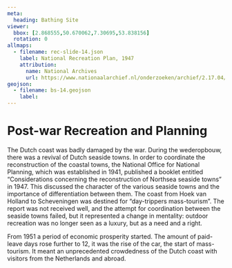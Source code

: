 ```yaml
---
meta:
  heading: Bathing Site
viewer:
  bbox: [2.868555,50.670062,7.30695,53.838156]
  rotation: 0
allmaps:
  - filename: rec-slide-14.json
    label: National Recreation Plan, 1947
    attribution:
      name: National Archives
      url: https://www.nationaalarchief.nl/onderzoeken/archief/2.17.04/invnr/%40B~B.1~36
geojson:
  - filename: bs-14.geojson
    label:
---
```


# Post-war Recreation and Planning 

The Dutch coast was badly damaged by the war. During the wederopbouw, there was a revival of Dutch seaside towns. In order to coordinate the reconstruction of the coastal towns, the National Office for National Planning, which was established in 1941, published a booklet entitled “Considerations concerning the reconstruction of Northsea seaside towns” in 1947. This discussed the character of the various seaside towns and the importance of differentiation between them. The coast from Hoek van Holland to Scheveningen was destined for “day-trippers mass-tourism”. The report was not received well, and the attempt for coordination between the seaside towns failed, but it represented a change in mentality: outdoor recreation was no longer seen as a luxury, but as a need and a right. 

From 1951 a period of economic prosperity started. The amount of paid-leave days rose further to 12, it was the rise of the car, the start of mass-tourism. It meant an unprecedented crowdedness of the Dutch coast with visitors from the Netherlands and abroad. 